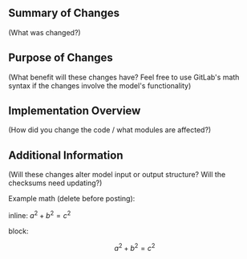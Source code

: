 ## Summary of Changes

(What was changed?)

## Purpose of Changes

(What benefit will these changes have? Feel free to use GitLab's math syntax if the changes involve the model's functionality)

## Implementation Overview

(How did you change the code / what modules are affected?)

## Additional Information

(Will these changes alter model input or output structure? Will the checksums need updating?)


Example math (delete before posting):

inline: $`a^2+b^2=c^2`$


block:

```math
a^2+b^2=c^2
```
